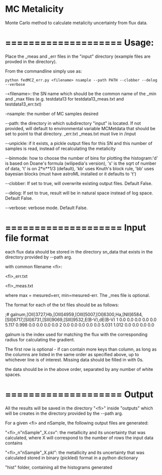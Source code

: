MC Metalicity
====================

Monte Carlo method to calculate metalicity uncertainty from flux data.

====================
Usage:
====================
Place the  _meas and _err  files in the "input" directory (example files are provded in the directory).


From the commandline simply use as:
```
python fedMCZ_err.py <filename> nsample --path PATH --clobber --delog --verbose
```
-\<filename\>: the SN name which should be the common name of the _min and _max files (e.g. testdata13 for testdata13_meas.txt and testdata13_err.txt)

-nsample: the number of MC samples desired 

--path: the directory in which subdirectory "input" is located. If not provided, will default to environmental variable MCMetdata that should be set to point to that directory. _err.txt _meas.txt must live in <path>/input

--unpickle: if it exists, a pickle output files for this SN and this number of samples is read, instead of recalculating the metalicity

--binmode: how to choose the number of bins for plotting the histogram:'d' is based on Doane's formula (wilipedia's version), 's' is the sqrt of number of data, 't' is on 2*n**1/3 (default), 'kb' uses Knuth's block rule, 'bb' uses bayesian blocks (must have astroML installed or it defaults to 't')

--clobber: If set to true, will overwrite existing output files. Default False.

--delog: If set to true, result will be in natural space instead of log space. Default False.

--verbose: verbose mode. Default False.


====================
Input file format
====================
each flux data should be stored in the directory sn_data that exists in the directory provided by --path arg. 

with common filename \<fi\>:

\<fi\>_err.txt

\<fi\>_meas.txt 


where max = mesured+err, min=mesured-err. The _mes file is optional.

The format for each of the txt files should be as follows:


;# galnum,[OII]3727,Hb,[OIII]4959,[OIII]5007,[OI]6300,Ha,[NII]6584,[SII]6717,[SII]6731,[SIII]9069,[SIII]9532,E(B-V),dE(B-V)
       1     0.0     0.0     0.0     0.0     0.0   5.117   0.998     0.0     0.0     0.0     0.0
       2     0.0     0.0     0.0     0.0     0.0   5.031   1.012     0.0     0.0     0.0     0.0
       
       
galnum is the index used for matching the flux with the corresponding radius for calculating the gradient.

The first row is optional - if can contain more keys than column, as long as the columns are listed in the same order as specified above, up to whichever line is of interest. Missing data should be filled in with 0s.

the data should be in the above order, separated by any number of white spaces.


====================
Output
====================
All the results will be saved in the directory "\<fi\>" inside "outputs" which will be creates in the directory provided by the --path arg.

For a given \<fi\> and nSample, the following output files are generated:

"\<fi\>_n"nSample"_X.csv": the metallicity and its uncertainty that was calculated, where X will correspond to the number of rows the input data contains

"\<fi\>_n"nSample"_X.pkl": the metallicity and its uncertainty that was calculated stored in binary (pickled) format in a python dictionary

"hist" folder, containing all the histograms generated


 

